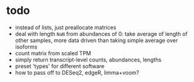 # todo

* instead of lists, just preallocate matrices
* deal with length `NaN` from abundances of 0:
  take average of length of other samples, more data driven than
  taking simple average over isoforms
* count matrix from scaled TPM
* simply return transcript-level counts, abundances, lengths
* preset 'types' for different software
* how to pass off to DESeq2, edgeR, limma+voom?
